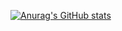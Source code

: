 [![Anurag's GitHub stats](https://github-readme-stats.vercel.app/api?username=ahmettoktas)](https://github.com/anuraghazra/github-readme-stats)

